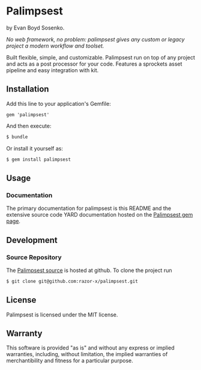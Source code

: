 # Palimpsest

by Evan Boyd Sosenko.

_No web framework, no problem: palimpsest gives any custom or legacy project a modern workflow and toolset._

Built flexible, simple, and customizable.
Palimpsest run on top of any project and acts as a post processor for your code.
Features a sprockets asset pipeline and easy integration with kit.

## Installation

Add this line to your application's Gemfile:

    gem 'palimpsest'

And then execute:

````bash
$ bundle
````

Or install it yourself as:

````bash
$ gem install palimpsest
````

## Usage

### Documentation

The primary documentation for palimpsest is this README
and the extensive source code YARD documentation hosted
on the [Palimpsest gem page](https://rubygems.org/gems/palimpsest).

## Development

### Source Repository

The [Palimpsest source](https://github.com/razor-x/palimpsest) is hosted at github.
To clone the project run

````bash
$ git clone git@github.com:razor-x/palimpsest.git
````

## License

Palimpsest is licensed under the MIT license.

## Warranty

This software is provided "as is" and without any express or
implied warranties, including, without limitation, the implied
warranties of merchantibility and fitness for a particular
purpose.
